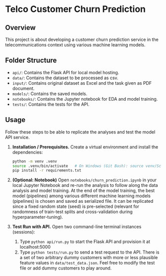 # Telco Customer Churn Prediction

## Overview
This project is about developing a customer churn prediction service in the telecommunications context using various machine learning models.

## Folder Structure
- `api/`: Contains the Flask API for local model hosting.
- `data/`: Contains the dataset to be processed as csv.
- `input/`: Contains original dataset as Excel and the task given as PDF document.
- `models/`: Contains the saved models.
- `notebooks/`: Contains the Jupyter notebook for EDA and model training.
- `tests/`: Contains the tests for the API.

## Usage
Follow these steps to be able to replicate the analyses and test the model API service.


1. **Installation / Prerequisites.** Create a virtual environment and install the dependencies:
    ```bash
    python -m venv .venv
    source .venv/bin/activate   # On Windows (Git Bash): source venv/Scripts/activate
    pip install -r requirements.txt
    ```

2. **(Optional: Notebook)** Open `notebooks/churn_prediction.ipynb` in your local Jupyter Notebook and re-run the analysis to follow along the data analysis and model training. At the end of the model training, the best model (pipelines) among various different machine learning models (pipelines) is chosen and saved as serialized file. It can be replicated since a fixed random state (seed) is pre-selected (relevant for randomness of train-test splits and cross-validation during hyperparameter-tuning).

3. **Test Run with API.** Open two command-line terminal instances (sessions):
   1. Type `python api/run.py` to start the Flask API and provision it at localhost:5000
   2. Type `python tests/run.py` to send a test request to the API. There is a set of two arbitrary dummy customers with more or less plausible feature values in `data/test_data.json`. Feel free to modify the test file or add dummy customers to play around.